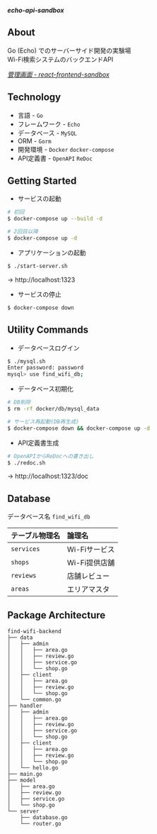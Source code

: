 ***echo-api-sandbox***

## About

Go (Echo) でのサーバーサイド開発の実験場  
Wi-Fi検索システムのバックエンドAPI

*[管理画面 - react-frontend-sandbox](https://github.com/KotaTanaka/react-frontend-sandbox)*

## Technology

* 言語 - `Go`
* フレームワーク - `Echo`
* データベース - `MySQL`
* ORM - `Gorm`
* 開発環境 - `Docker` `docker-compose`
* API定義書 - `OpenAPI` `ReDoc`

## Getting Started

* サービスの起動

```bash
# 初回
$ docker-compose up --build -d

# 2回目以降
$ docker-compose up -d
```

* アプリケーションの起動

```bash
$ ./start-server.sh
```

→ http://localhost:1323

* サービスの停止

```bash
$ docker-compose down
```

## Utility Commands

* データベースログイン

```bash
$ ./mysql.sh
Enter password: password
mysql> use find_wifi_db;
```

* データベース初期化

```bash
# DB削除
$ rm -rf docker/db/mysql_data

# サービス再起動(DB再生成)
$ docker-compose down && docker-compose up -d
```

* API定義書生成

```bash
# OpenAPIからReDocへの書き出し
$ ./redoc.sh
```

→ http://localhost:1323/doc

## Database

データベース名 `find_wifi_db`

| テーブル物理名 | 論理名 |
|:---|:---|
| `services` | Wi-Fiサービス |
| `shops` | Wi-Fi提供店舗 |
| `reviews` | 店舗レビュー |
| `areas` | エリアマスタ |

## Package Architecture

```
find-wifi-backend
├── data
│   ├── admin
│   │   ├── area.go
│   │   ├── review.go
│   │   ├── service.go
│   │   └── shop.go
│   ├── client
│   │   ├── area.go
│   │   ├── review.go
│   │   └── shop.go
│   └── common.go
├── handler
│   ├── admin
│   │   ├── area.go
│   │   ├── review.go
│   │   ├── service.go
│   │   └── shop.go
│   ├── client
│   │   ├── area.go
│   │   ├── review.go
│   │   └── shop.go
│   └── hello.go
├── main.go
├── model
│   ├── area.go
│   ├── review.go
│   ├── service.go
│   └── shop.go
└── server
    ├── database.go
    └── router.go
```
